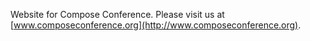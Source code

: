 Website for Compose Conference. Please visit us at 
[www.composeconference.org](http://www.composeconference.org).
